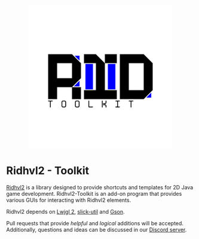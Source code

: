 <p align="center">
  <img src="https://github.com/osreboot/Ridhvl2-Toolkit/blob/master/res/RIDHVL2_TK.png" width="384" height="384" alt="Ridhvl2">
</p>

# Ridhvl2 - Toolkit
[Ridhvl2](https://github.com/osreboot/Ridhvl2) is a library designed to provide shortcuts and templates for 2D Java game development. Ridhvl2-Toolkit is an add-on program that provides various GUIs for interacting with Ridhvl2 elements.

Ridhvl2 depends on [Lwjgl 2](http://legacy.lwjgl.org/), [slick-util](http://slick.ninjacave.com/) and [Gson](https://github.com/google/gson).

Pull requests that provide *helpful* and *logical* additions will be accepted. Additionally, questions and ideas can be discussed in our [Discord server](https://discord.gg/E8GTCNH).
